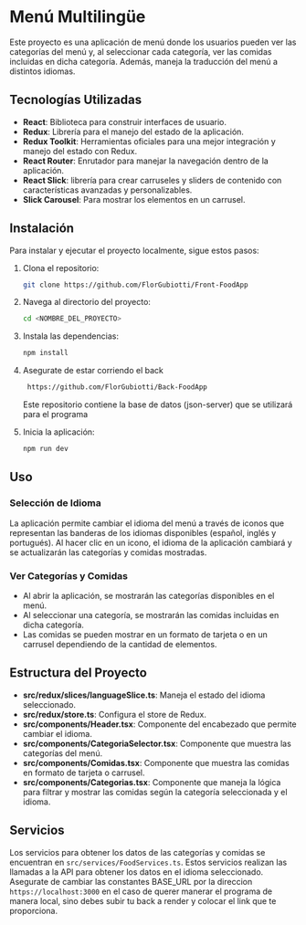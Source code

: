 # Menú Multilingüe

Este proyecto es una aplicación de menú donde los usuarios pueden ver las categorías del menú y, al seleccionar cada categoría, ver las comidas incluidas en dicha categoría. Además, maneja la traducción del menú a distintos idiomas.

## Tecnologías Utilizadas

- **React**: Biblioteca para construir interfaces de usuario.
- **Redux**: Librería para el manejo del estado de la aplicación.
- **Redux Toolkit**: Herramientas oficiales para una mejor integración y manejo del estado con Redux.
- **React Router**: Enrutador para manejar la navegación dentro de la aplicación.
- **React Slick**: librería para crear carruseles y sliders de contenido con características avanzadas y personalizables.
- **Slick Carousel**: Para mostrar los elementos en un carrusel.

## Instalación

Para instalar y ejecutar el proyecto localmente, sigue estos pasos:

1. Clona el repositorio:
    ```sh
    git clone https://github.com/FlorGubiotti/Front-FoodApp
    ```

2. Navega al directorio del proyecto:
    ```sh
    cd <NOMBRE_DEL_PROYECTO>
    ```

3. Instala las dependencias:
    ```sh
    npm install
    ```
4. Asegurate de estar corriendo el back
   ```sh
    https://github.com/FlorGubiotti/Back-FoodApp
   ```
   Este repositorio contiene la base de datos (json-server) que se utilizará para el programa 
5. Inicia la aplicación:
    ```sh
    npm run dev
    ```

## Uso

### Selección de Idioma

La aplicación permite cambiar el idioma del menú a través de iconos que representan las banderas de los idiomas disponibles (español, inglés y portugués). Al hacer clic en un icono, el idioma de la aplicación cambiará y se actualizarán las categorías y comidas mostradas.

### Ver Categorías y Comidas

- Al abrir la aplicación, se mostrarán las categorías disponibles en el menú.
- Al seleccionar una categoría, se mostrarán las comidas incluidas en dicha categoría.
- Las comidas se pueden mostrar en un formato de tarjeta o en un carrusel dependiendo de la cantidad de elementos.

## Estructura del Proyecto

- **src/redux/slices/languageSlice.ts**: Maneja el estado del idioma seleccionado.
- **src/redux/store.ts**: Configura el store de Redux.
- **src/components/Header.tsx**: Componente del encabezado que permite cambiar el idioma.
- **src/components/CategoriaSelector.tsx**: Componente que muestra las categorías del menú.
- **src/components/Comidas.tsx**: Componente que muestra las comidas en formato de tarjeta o carrusel.
- **src/components/Categorias.tsx**: Componente que maneja la lógica para filtrar y mostrar las comidas según la categoría seleccionada y el idioma.

## Servicios

Los servicios para obtener los datos de las categorías y comidas se encuentran en `src/services/FoodServices.ts`. Estos servicios realizan las llamadas a la API para obtener los datos en el idioma seleccionado.
Asegurate de cambiar las constantes BASE_URL por la direccion `https://localhost:3000` en el caso de querer manerar el programa de manera local, sino debes subir tu back a render y colocar el link que te proporciona.

